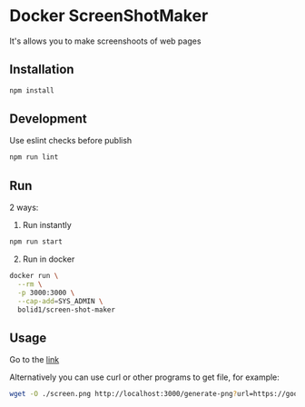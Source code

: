 # Docker ScreenShotMaker
It's allows you to make screenshoots of web pages

## Installation
```bash
npm install
```

## Development
Use eslint checks before publish
```bash
npm run lint
```

## Run
2 ways:
1. Run instantly
```sh
npm run start
```

2. Run in docker
```sh
docker run \
  --rm \
  -p 3000:3000 \
  --cap-add=SYS_ADMIN \
  bolid1/screen-shot-maker
```

## Usage
Go to the [link](http://localhost:3000/generate-png?url=https://google.com)

Alternatively you can use curl or other programs to get file, for example:
```sh
wget -O ./screen.png http://localhost:3000/generate-png?url=https://google.com
```
